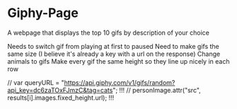 # Giphy-Page
A webpage that displays the top 10 gifs by description of your choice


Needs to switch gif from playing at first to paused
Need to make gifs the same size (I believe it's already a key with a url on the response)
Change animals to gifs
Make every gif the same height so they line up nicely in each row


// var queryURL = "https://api.giphy.com/v1/gifs/random?api_key=dc6zaTOxFJmzC&tag=cats"; !!!
// personImage.attr("src", results[i].images.fixed_height.url); !!!